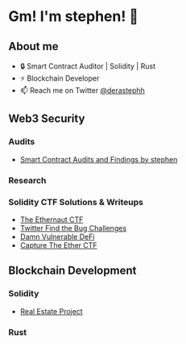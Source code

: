 # Gm! I'm stephen! 👋

## About me
- 🔒 Smart Contract Auditor | Solidity | Rust
- ⚡ Blockchain Developer
- 📫 Reach me on Twitter [@derastephh](https://x.com/derastephh)

## Web3 Security

### Audits
- [Smart Contract Audits and Findings by stephen](https://github.com/Derastephh/audits)

### Research

### Solidity CTF Solutions & Writeups
- [The Ethernaut CTF](https://github.com/Derastephh/ethernaut-solutions)
- [Twitter Find the Bug Challenges](https://github.com/Derastephh/Twitter-SC-FindTheBug-Challenges)
- [Damn Vulnerable DeFi](#)
- [Capture The Ether CTF](#)

## Blockchain Development

### Solidity
- [Real Estate Project](https://github.com/Derastephh/##)

### Rust
